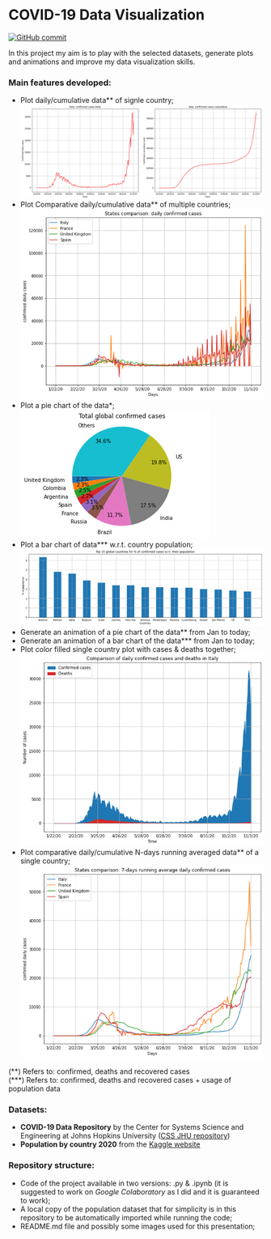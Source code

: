 # COVID-19 Data Visualization

[![GitHub commit](https://img.shields.io/github/last-commit/MatteGarba/Covid19-Data-Visualization)](https://github.com/MatteGarba/Covid19-Data-Visualization/commits/main)

In this project my aim is to play with the selected datasets, generate plots and animations and improve my data visualization skills.

### Main features developed:
*   Plot daily/cumulative data** of signle country;  
![img1](IMG1-Single-country-plots.png)
*   Plot Comparative daily/cumulative data** of multiple countries;  
![img2](IMG2-Multiple-countries-plot.png)
*   Plot a pie chart of the data*;  
![img3](IMG3-Pie-global-countries.png)
*   Plot a bar chart of data*** w.r.t. country population;  
![img4](IMG4-Bar-global-countries.png)
*   Generate an animation of a pie chart of the data** from Jan to today;
*   Generate an animation of a bar chart of the data*** from Jan to today;
*   Plot color filled single country plot with cases & deaths together;  
![img5](IMG5-Filled-plot-single-country.png)
*   Plot comparative daily/cumulative N-days running averaged data** of a single country;  
![img6](IMG6-Multiple-countries-RAVG-plot.png)

(\*\*) Refers to: confirmed, deaths and recovered cases  
(\*\*\*) Refers to: confirmed, deaths and recovered cases + usage of population data  

### Datasets:

*   __COVID-19 Data Repository__ by the Center for Systems Science and Engineering at Johns Hopkins University ([CSS JHU repository](https://github.com/CSSEGISandData/COVID-19))
*   __Population by country 2020__ from the [Kaggle website](https://www.kaggle.com/tanuprabhu/population-by-country-2020)


### Repository structure:
* Code of the project available in two versions: .py & .ipynb (it is suggested to work on *Google Colaboratory* as I did and it is guaranteed to work);
* A local copy of the population dataset that for simplicity is in this repository to be automatically imported while running the code;
* README.md file and possibly some images used for this presentation;
